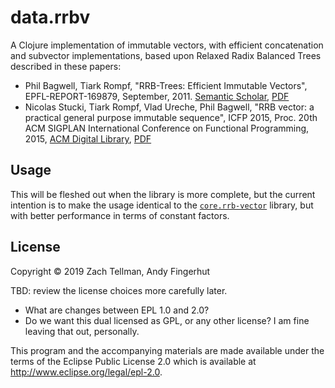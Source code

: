 # data.rrbv

A Clojure implementation of immutable vectors, with efficient
concatenation and subvector implementations, based upon Relaxed Radix
Balanced Trees described in these papers:

* Phil Bagwell, Tiark Rompf, "RRB-Trees: Efficient Immutable Vectors",
  EPFL-REPORT-169879, September, 2011.  [Semantic
  Scholar](https://www.semanticscholar.org/paper/RRB-Trees-%3A-Efficient-Immutable-Vectors-Phil-Tiark-Bagwell-Rompf/30c8c562f6421ab6b00d0b7faebd897c407de69c),
  [PDF](http://infoscience.epfl.ch/record/169879/files/RMTrees.pdf)
* Nicolas Stucki, Tiark Rompf, Vlad Ureche, Phil Bagwell, "RRB vector:
  a practical general purpose immutable sequence", ICFP 2015,
  Proc. 20th ACM SIGPLAN International Conference on Functional
  Programming, 2015, [ACM Digital
  Library](https://dl.acm.org/citation.cfm?id=2784739),
  [PDF](https://infoscience.epfl.ch/record/213452/files/rrbvector.pdf)


## Usage

This will be fleshed out when the library is more complete, but the
current intention is to make the usage identical to the
[`core.rrb-vector`](https://github.com/clojure/core.rrb-vector)
library, but with better performance in terms of constant factors.


## License

Copyright © 2019 Zach Tellman, Andy Fingerhut

TBD: review the license choices more carefully later.

* What are changes between EPL 1.0 and 2.0?
* Do we want this dual licensed as GPL, or any other license?  I am
  fine leaving that out, personally.

This program and the accompanying materials are made available under the
terms of the Eclipse Public License 2.0 which is available at
http://www.eclipse.org/legal/epl-2.0.
